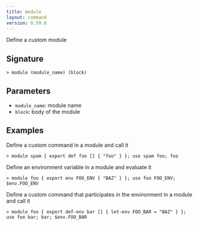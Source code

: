 ```yaml
---
title: module
layout: command
version: 0.59.0
---
```


Define a custom module

## Signature

```> module (module_name) (block)```

## Parameters

 -  `module_name`: module name
 -  `block`: body of the module

## Examples

Define a custom command in a module and call it
```shell
> module spam { export def foo [] { "foo" } }; use spam foo; foo
```

Define an environment variable in a module and evaluate it
```shell
> module foo { export env FOO_ENV { "BAZ" } }; use foo FOO_ENV; $env.FOO_ENV
```

Define a custom command that participates in the environment in a module and call it
```shell
> module foo { export def-env bar [] { let-env FOO_BAR = "BAZ" } }; use foo bar; bar; $env.FOO_BAR
```

